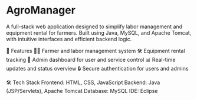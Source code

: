 # AgroManager
A full-stack web application designed to simplify labor management and equipment rental for farmers. Built using Java, MySQL, and Apache Tomcat, with intuitive interfaces and efficient backend logic.

📌 Features
👨‍🌾 Farmer and labor management system
🛠️ Equipment rental tracking
💼 Admin dashboard for user and service control
📊 Real-time updates and status overview
🔒 Secure authentication for users and admins

🛠️ Tech Stack
Frontend: HTML, CSS, JavaScript
Backend: Java (JSP/Servlets), Apache Tomcat
Database: MySQL
IDE: Eclipse

